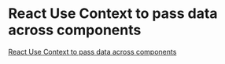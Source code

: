 # React Use Context to pass data across components
[React Use Context to pass data across components](https://aiwithcloud.com/2022/09/16/react_use_context_to_pass_data_across_components/)